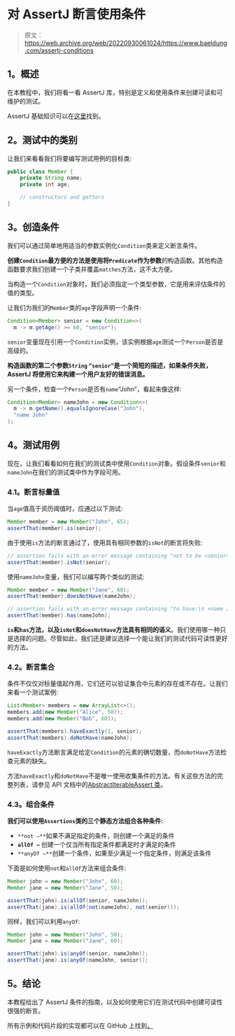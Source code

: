 # 对 AssertJ 断言使用条件

> 原文：<https://web.archive.org/web/20220930061024/https://www.baeldung.com/assertj-conditions>

## 1。概述

在本教程中，我们将看一看 AssertJ 库，特别是定义和使用条件来创建可读和可维护的测试。

AssertJ 基础知识可以在[这里](/web/20220524034754/https://www.baeldung.com/introduction-to-assertj)找到。

## 2。测试中的类别

让我们来看看我们将要编写测试用例的目标类:

```java
public class Member {
    private String name;
    private int age;

    // constructors and getters
}
```

## 3。创造条件

我们可以通过简单地用适当的参数实例化`Condition`类来定义断言条件。

**创建`Condition`最方便的方法是使用将`Predicate`作为参数**的构造函数。其他构造函数要求我们创建一个子类并覆盖`matches`方法，这不太方便。

当构造一个`Condition`对象时，我们必须指定一个类型参数，它是用来评估条件的值的类型。

让我们为我们的`Member`类的`age`字段声明一个条件:

```java
Condition<Member> senior = new Condition<>(
  m -> m.getAge() >= 60, "senior");
```

`senior`变量现在引用一个`Condition`实例，该实例根据`age`测试一个`Person`是否是高级的。

**构造函数的第二个参数`String` `“senior”`是一个简短的描述，如果条件失败，AssertJ 将使用它来构建一个用户友好的错误消息。**

另一个条件，检查一个`Person`是否有`name`“John”，看起来像这样:

```java
Condition<Member> nameJohn = new Condition<>(
  m -> m.getName().equalsIgnoreCase("John"), 
  "name John"
);
```

## 4。测试用例

现在，让我们看看如何在我们的测试类中使用`Condition`对象。假设条件`senior`和`nameJohn`在我们的测试类中作为字段可用。

### 4.1。断言标量值

当`age`值高于资历阈值时，应通过以下测试:

```java
Member member = new Member("John", 65);
assertThat(member).is(senior);
```

由于使用`is`方法的断言通过了，使用具有相同参数的`isNot`的断言将失败:

```java
// assertion fails with an error message containing "not to be <senior>"
assertThat(member).isNot(senior);
```

使用`nameJohn`变量，我们可以编写两个类似的测试:

```java
Member member = new Member("Jane", 60);
assertThat(member).doesNotHave(nameJohn);

// assertion fails with an error message containing "to have:\n <name John>"
assertThat(member).has(nameJohn);
```

**`is`和`has`方法，以及`isNot`和`doesNotHave`方法具有相同的语义**。我们使用哪一种只是选择的问题。尽管如此，我们还是建议选择一个能让我们的测试代码可读性更好的方法。

### 4.2。断言集合

条件不仅仅对标量值起作用，它们还可以验证集合中元素的存在或不存在。让我们来看一个测试案例:

```java
List<Member> members = new ArrayList<>();
members.add(new Member("Alice", 50));
members.add(new Member("Bob", 60));

assertThat(members).haveExactly(1, senior);
assertThat(members).doNotHave(nameJohn);
```

`haveExactly`方法断言满足给定`Condition`的元素的确切数量，而`doNotHave`方法检查元素的缺失。

方法`haveExactly`和`doNotHave`不是唯一使用收集条件的方法。有关这些方法的完整列表，请参见 API 文档中的[AbstractIterableAssert 类](https://web.archive.org/web/20220524034754/https://joel-costigliola.github.io/assertj/core-8/api/org/assertj/core/api/AbstractIterableAssert.html)。

### 4.3。组合条件

**我们可以使用`Assertions`类的三个静态方法组合各种条件:**

*   `**not –**`如果不满足指定的条件，则创建一个满足的条件
*   **`allOf –`** 创建一个仅当所有指定条件都满足时才满足的条件
*   `**anyOf –**`创建一个条件，如果至少满足一个指定条件，则满足该条件

下面是如何使用`not`和`allOf`方法来组合条件:

```java
Member john = new Member("John", 60);
Member jane = new Member("Jane", 50);

assertThat(john).is(allOf(senior, nameJohn));
assertThat(jane).is(allOf(not(nameJohn), not(senior)));
```

同样，我们可以利用`anyOf`:

```java
Member john = new Member("John", 50);
Member jane = new Member("Jane", 60);

assertThat(john).is(anyOf(senior, nameJohn));
assertThat(jane).is(anyOf(nameJohn, senior));
```

## 5。结论

本教程给出了 AssertJ 条件的指南，以及如何使用它们在测试代码中创建可读性很强的断言。

所有示例和代码片段的实现都可以在 GitHub 上找到[。](https://web.archive.org/web/20220524034754/https://github.com/eugenp/tutorials/tree/master/testing-modules/assertion-libraries)